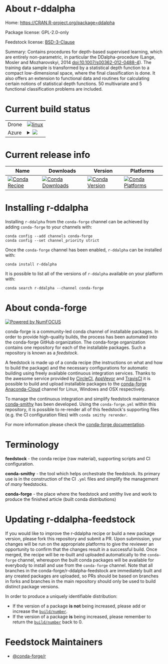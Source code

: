 About r-ddalpha
===============

Home: https://CRAN.R-project.org/package=ddalpha

Package license: GPL-2.0-only

Feedstock license: [BSD-3-Clause](https://github.com/conda-forge/r-ddalpha-feedstock/blob/master/LICENSE.txt)

Summary: Contains procedures for depth-based supervised learning, which are entirely non-parametric, in particular the DDalpha-procedure (Lange, Mosler and Mozharovskyi, 2014 <doi:10.1007/s00362-012-0488-4>). The training data sample is transformed by a statistical depth function to a compact low-dimensional space, where the final classification is done. It also offers an extension to functional data and routines for calculating certain notions of statistical depth functions. 50 multivariate and 5 functional classification problems are included.

Current build status
====================


<table><tr>
    <td>Drone</td>
    <td>
      <a href="https://cloud.drone.io/conda-forge/r-ddalpha-feedstock">
        <img alt="linux" src="https://img.shields.io/drone/build/conda-forge/r-ddalpha-feedstock/master.svg?label=Linux">
      </a>
    </td>
  </tr>
    
  <tr>
    <td>Azure</td>
    <td>
      <details>
        <summary>
          <a href="https://dev.azure.com/conda-forge/feedstock-builds/_build/latest?definitionId=1067&branchName=master">
            <img src="https://dev.azure.com/conda-forge/feedstock-builds/_apis/build/status/r-ddalpha-feedstock?branchName=master">
          </a>
        </summary>
        <table>
          <thead><tr><th>Variant</th><th>Status</th></tr></thead>
          <tbody><tr>
              <td>linux_64_r_base4.0</td>
              <td>
                <a href="https://dev.azure.com/conda-forge/feedstock-builds/_build/latest?definitionId=1067&branchName=master">
                  <img src="https://dev.azure.com/conda-forge/feedstock-builds/_apis/build/status/r-ddalpha-feedstock?branchName=master&jobName=linux&configuration=linux_64_r_base4.0" alt="variant">
                </a>
              </td>
            </tr><tr>
              <td>linux_64_r_base4.1</td>
              <td>
                <a href="https://dev.azure.com/conda-forge/feedstock-builds/_build/latest?definitionId=1067&branchName=master">
                  <img src="https://dev.azure.com/conda-forge/feedstock-builds/_apis/build/status/r-ddalpha-feedstock?branchName=master&jobName=linux&configuration=linux_64_r_base4.1" alt="variant">
                </a>
              </td>
            </tr><tr>
              <td>linux_aarch64_r_base4.0</td>
              <td>
                <a href="https://dev.azure.com/conda-forge/feedstock-builds/_build/latest?definitionId=1067&branchName=master">
                  <img src="https://dev.azure.com/conda-forge/feedstock-builds/_apis/build/status/r-ddalpha-feedstock?branchName=master&jobName=linux&configuration=linux_aarch64_r_base4.0" alt="variant">
                </a>
              </td>
            </tr><tr>
              <td>linux_aarch64_r_base4.1</td>
              <td>
                <a href="https://dev.azure.com/conda-forge/feedstock-builds/_build/latest?definitionId=1067&branchName=master">
                  <img src="https://dev.azure.com/conda-forge/feedstock-builds/_apis/build/status/r-ddalpha-feedstock?branchName=master&jobName=linux&configuration=linux_aarch64_r_base4.1" alt="variant">
                </a>
              </td>
            </tr><tr>
              <td>linux_ppc64le_r_base4.0</td>
              <td>
                <a href="https://dev.azure.com/conda-forge/feedstock-builds/_build/latest?definitionId=1067&branchName=master">
                  <img src="https://dev.azure.com/conda-forge/feedstock-builds/_apis/build/status/r-ddalpha-feedstock?branchName=master&jobName=linux&configuration=linux_ppc64le_r_base4.0" alt="variant">
                </a>
              </td>
            </tr><tr>
              <td>linux_ppc64le_r_base4.1</td>
              <td>
                <a href="https://dev.azure.com/conda-forge/feedstock-builds/_build/latest?definitionId=1067&branchName=master">
                  <img src="https://dev.azure.com/conda-forge/feedstock-builds/_apis/build/status/r-ddalpha-feedstock?branchName=master&jobName=linux&configuration=linux_ppc64le_r_base4.1" alt="variant">
                </a>
              </td>
            </tr><tr>
              <td>osx_64_r_base4.0</td>
              <td>
                <a href="https://dev.azure.com/conda-forge/feedstock-builds/_build/latest?definitionId=1067&branchName=master">
                  <img src="https://dev.azure.com/conda-forge/feedstock-builds/_apis/build/status/r-ddalpha-feedstock?branchName=master&jobName=osx&configuration=osx_64_r_base4.0" alt="variant">
                </a>
              </td>
            </tr><tr>
              <td>osx_64_r_base4.1</td>
              <td>
                <a href="https://dev.azure.com/conda-forge/feedstock-builds/_build/latest?definitionId=1067&branchName=master">
                  <img src="https://dev.azure.com/conda-forge/feedstock-builds/_apis/build/status/r-ddalpha-feedstock?branchName=master&jobName=osx&configuration=osx_64_r_base4.1" alt="variant">
                </a>
              </td>
            </tr><tr>
              <td>win_64_r_base4.0</td>
              <td>
                <a href="https://dev.azure.com/conda-forge/feedstock-builds/_build/latest?definitionId=1067&branchName=master">
                  <img src="https://dev.azure.com/conda-forge/feedstock-builds/_apis/build/status/r-ddalpha-feedstock?branchName=master&jobName=win&configuration=win_64_r_base4.0" alt="variant">
                </a>
              </td>
            </tr><tr>
              <td>win_64_r_base4.1</td>
              <td>
                <a href="https://dev.azure.com/conda-forge/feedstock-builds/_build/latest?definitionId=1067&branchName=master">
                  <img src="https://dev.azure.com/conda-forge/feedstock-builds/_apis/build/status/r-ddalpha-feedstock?branchName=master&jobName=win&configuration=win_64_r_base4.1" alt="variant">
                </a>
              </td>
            </tr>
          </tbody>
        </table>
      </details>
    </td>
  </tr>
</table>

Current release info
====================

| Name | Downloads | Version | Platforms |
| --- | --- | --- | --- |
| [![Conda Recipe](https://img.shields.io/badge/recipe-r--ddalpha-green.svg)](https://anaconda.org/conda-forge/r-ddalpha) | [![Conda Downloads](https://img.shields.io/conda/dn/conda-forge/r-ddalpha.svg)](https://anaconda.org/conda-forge/r-ddalpha) | [![Conda Version](https://img.shields.io/conda/vn/conda-forge/r-ddalpha.svg)](https://anaconda.org/conda-forge/r-ddalpha) | [![Conda Platforms](https://img.shields.io/conda/pn/conda-forge/r-ddalpha.svg)](https://anaconda.org/conda-forge/r-ddalpha) |

Installing r-ddalpha
====================

Installing `r-ddalpha` from the `conda-forge` channel can be achieved by adding `conda-forge` to your channels with:

```
conda config --add channels conda-forge
conda config --set channel_priority strict
```

Once the `conda-forge` channel has been enabled, `r-ddalpha` can be installed with:

```
conda install r-ddalpha
```

It is possible to list all of the versions of `r-ddalpha` available on your platform with:

```
conda search r-ddalpha --channel conda-forge
```


About conda-forge
=================

[![Powered by NumFOCUS](https://img.shields.io/badge/powered%20by-NumFOCUS-orange.svg?style=flat&colorA=E1523D&colorB=007D8A)](http://numfocus.org)

conda-forge is a community-led conda channel of installable packages.
In order to provide high-quality builds, the process has been automated into the
conda-forge GitHub organization. The conda-forge organization contains one repository
for each of the installable packages. Such a repository is known as a *feedstock*.

A feedstock is made up of a conda recipe (the instructions on what and how to build
the package) and the necessary configurations for automatic building using freely
available continuous integration services. Thanks to the awesome service provided by
[CircleCI](https://circleci.com/), [AppVeyor](https://www.appveyor.com/)
and [TravisCI](https://travis-ci.com/) it is possible to build and upload installable
packages to the [conda-forge](https://anaconda.org/conda-forge)
[Anaconda-Cloud](https://anaconda.org/) channel for Linux, Windows and OSX respectively.

To manage the continuous integration and simplify feedstock maintenance
[conda-smithy](https://github.com/conda-forge/conda-smithy) has been developed.
Using the ``conda-forge.yml`` within this repository, it is possible to re-render all of
this feedstock's supporting files (e.g. the CI configuration files) with ``conda smithy rerender``.

For more information please check the [conda-forge documentation](https://conda-forge.org/docs/).

Terminology
===========

**feedstock** - the conda recipe (raw material), supporting scripts and CI configuration.

**conda-smithy** - the tool which helps orchestrate the feedstock.
                   Its primary use is in the construction of the CI ``.yml`` files
                   and simplify the management of *many* feedstocks.

**conda-forge** - the place where the feedstock and smithy live and work to
                  produce the finished article (built conda distributions)


Updating r-ddalpha-feedstock
============================

If you would like to improve the r-ddalpha recipe or build a new
package version, please fork this repository and submit a PR. Upon submission,
your changes will be run on the appropriate platforms to give the reviewer an
opportunity to confirm that the changes result in a successful build. Once
merged, the recipe will be re-built and uploaded automatically to the
`conda-forge` channel, whereupon the built conda packages will be available for
everybody to install and use from the `conda-forge` channel.
Note that all branches in the conda-forge/r-ddalpha-feedstock are
immediately built and any created packages are uploaded, so PRs should be based
on branches in forks and branches in the main repository should only be used to
build distinct package versions.

In order to produce a uniquely identifiable distribution:
 * If the version of a package **is not** being increased, please add or increase
   the [``build/number``](https://docs.conda.io/projects/conda-build/en/latest/resources/define-metadata.html#build-number-and-string).
 * If the version of a package **is** being increased, please remember to return
   the [``build/number``](https://docs.conda.io/projects/conda-build/en/latest/resources/define-metadata.html#build-number-and-string)
   back to 0.

Feedstock Maintainers
=====================

* [@conda-forge/r](https://github.com/conda-forge/r/)

